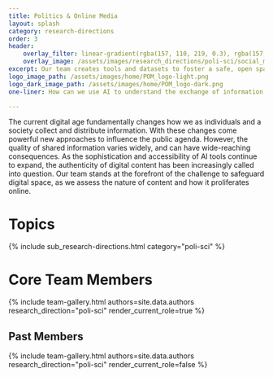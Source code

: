```yaml
---
title: Politics & Online Media
layout: splash
category: research-directions
order: 3
header:
    overlay_filter: linear-gradient(rgba(157, 110, 219, 0.3), rgba(157, 110, 219, 1))
    overlay_image: /assets/images/research_directions/poli-sci/social_media.webp
excerpt: Our team creates tools and datasets to foster a safe, open space for online public discourse. We hope to empower researchers and the public to understand and navigate today’s digital landscape.
logo_image_path: /assets/images/home/POM_logo-light.png
logo_dark_image_path: /assets/images/home/POM_logo-dark.png
one-liner: How can we use AI to understand the exchange of information and ideas, and to create positive, societally beneficial information ecosystems?

---
```


The current digital age fundamentally changes how we as individuals and a society collect and distribute information. With these changes come powerful new approaches to influence the public agenda. However, the quality of shared information varies widely, and can have wide-reaching consequences. As the sophistication and accessibility of AI tools continue to expand, the authenticity of digital content has been increasingly called into question. Our team stands at the forefront of the challenge to safeguard digital space, as we assess the nature of content and how it proliferates online.

# Topics

{% include sub_research-directions.html category="poli-sci" %}

# Core Team Members

{% include team-gallery.html authors=site.data.authors research_direction="poli-sci" render_current_role=true %}

## Past Members
{% include team-gallery.html authors=site.data.authors research_direction="poli-sci" render_current_role=false %}